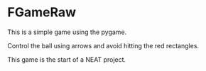 # FGameRaw

This is a simple game using the pygame.

Control the ball using arrows and avoid hitting the red rectangles.

This game is the start of a NEAT project.
